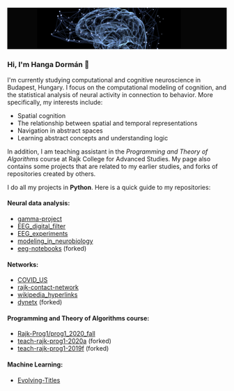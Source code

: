 ![mind](mind.jpg)

### Hi, I'm Hanga Dormán 👋

I'm currently studying computational and cognitive neuroscience in Budapest, Hungary. I focus on the computational modeling of cognition, and the statistical analysis of neural activity in connection to behavior. More specifically, my interests include:
* Spatial cognition
* The relationship between spatial and temporal representations
* Navigation in abstract spaces
* Learning abstract concepts and understanding logic

In addition, I am teaching assistant in the *Programming and Theory of Algorithms* course at Rajk College for Advanced Studies. My page also contains some projects that are related to my earlier studies, and forks of repositories created by others.

I do all my projects in **Python**. Here is a quick guide to my repositories:

#### Neural data analysis:
* [gamma-project](https://github.com/dormanh/gamma-project)
* [EEG_digital_filter](https://github.com/dormanh/EEG_digital_filter)
* [EEG_experiments](https://github.com/dormanh/EEG_experiments)
* [modeling_in_neurobiology](https://github.com/dormanh/modeling_in_neurobiology)
* [eeg-notebooks](https://github.com/dormanh/eeg-notebooks) (forked)

#### Networks:
* [COVID_US](https://github.com/dormanh/COVID_US)
* [rajk-contact-network](https://github.com/dormanh/rajk-contact-network)
* [wikipedia_hyperlinks](https://github.com/dormanh/wikipedia_hyperlinks)
* [dynetx](https://github.com/dormanh/dynetx) (forked)

#### Programming and Theory of Algorithms course:
* [Rajk-Prog1/prog1_2020_fall](https://github.com/Rajk-Prog1/prog1_2020_fall)
* [teach-rajk-prog1-2020a](https://github.com/dormanh/teach-rajk-prog1-2020a) (forked)
* [teach-rajk-prog1-2019f](https://github.com/dormanh/teach-rajk-prog1-2019f) (forked)

#### Machine Learning:
* [Evolving-Titles](https://github.com/dormanh/Evolving-Titles)
